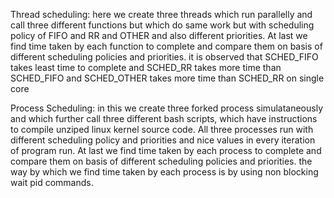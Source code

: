 Thread scheduling:
    here we create three threads which run parallelly and call three different functions but which 
    do same work but with scheduling policy of FIFO and RR and OTHER and also different priorities.
    At last we find time taken by each function to complete and compare them on basis of different
    scheduling policies and priorities.
    it is observed that SCHED_FIFO takes least time to complete and SCHED_RR takes more time than
    SCHED_FIFO and SCHED_OTHER takes more time than SCHED_RR on single core 

Process Scheduling:
    in this we create three forked process simulataneously and which further call three different bash scripts, which have 
    instructions to compile unziped linux kernel source code. All three processes run with different scheduling policy and
    priorities and nice values in every iteration of program run. At last we find time taken by each process to complete and compare them on basis of           different scheduling policies and priorities. the way by which we find time taken by each process is by using non blocking wait pid commands.
